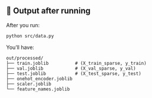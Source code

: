 ## 📁 Output after running

After you run:

```bash
python src/data.py
```

You’ll have:

```
out/processed/
├── train.joblib          # (X_train_sparse, y_train)
├── val.joblib            # (X_val_sparse, y_val)
├── test.joblib           # (X_test_sparse, y_test)
├── onehot_encoder.joblib
├── scaler.joblib
└── feature_names.joblib
```
